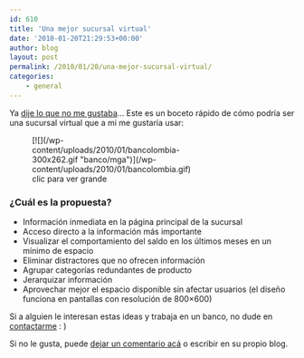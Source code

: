 ```yaml
---
id: 610
title: 'Una mejor sucursal virtual'
date: '2010-01-20T21:29:53+00:00'
author: blog
layout: post
permalink: /2010/01/20/una-mejor-sucursal-virtual/
categories:
    - general
---
```


Ya [dije lo que no me gustaba](http://www.mauriciogiraldo.com/blog/2010/01/13/%c2%bfpor-que-la-sucursal-virtual-de-bancolombia-apesta/)… Este es un boceto rápido de cómo podría ser una sucursal virtual que a mi me gustaría usar:

<figure aria-describedby="caption-attachment-609" class="wp-caption alignnone" id="attachment_609" style="width: 300px">[![](/wp-content/uploads/2010/01/bancolombia-300x262.gif "banco/mga")](/wp-content/uploads/2010/01/bancolombia.gif)<figcaption class="wp-caption-text" id="caption-attachment-609">clic para ver grande</figcaption></figure>

### ¿Cuál es la propuesta?

- Información inmediata en la página principal de la sucursal
- Acceso directo a la información más importante
- Visualizar el comportamiento del saldo en los últimos meses en un mínimo de espacio
- Eliminar distractores que no ofrecen información
- Agrupar categorías redundantes de producto
- Jerarquizar información
- Aprovechar mejor el espacio disponible sin afectar usuarios (el diseño funciona en pantallas con resolución de 800×600)

Si a alguien le interesan estas ideas y trabaja en un banco, no dude en [contactarme](/contacto/) : )

Si no le gusta, puede [dejar un comentario acá](/2010/01/20/una-mejor-sucursal-virtual/#comments) o escribir en su propio blog.